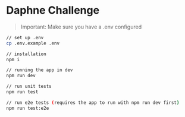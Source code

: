 # Daphne Challenge

> Important: Make sure you have a .env configured

```bash
// set up .env
cp .env.example .env

// installation
npm i

// running the app in dev
npm run dev

// run unit tests
npm run test

// run e2e tests (requires the app to run with npm run dev first)
npm run test:e2e
```
